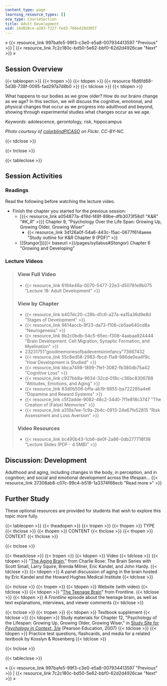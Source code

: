 ```yaml
---
content_type: page
learning_resource_types: []
ocw_type: CourseSection
title: Adult Development
uid: 16d028ce-a283-f227-fed3-766ed19d3957
---
```


« {{< resource_link 997bafe5-99f3-c3e0-e5a8-007934413597 "Previous" >}} | {{< resource_link 7c2c180c-bd50-5e62-bbf0-62d2d4926cae "Next" >}} »

Session Overview
----------------

{{< tableopen >}}
{{< tropen >}}
{{< tdopen >}}
{{< resource f8d6fd68-5d38-738f-0095-fad297a7d8b0 >}}
{{< tdclose >}}
{{< tdopen >}}


What happens to our bodies as we grow older? How do our brains change as we age? In this section, we will discuss the cognitive, emotional, and physical changes that occur as we progress into adulthood and beyond, showing through experimental studies what changes occur as we age.

_Keywords_: adolescence, gerontology, risk, hippocampus

_Photo courtesy of [colorblindPICASO](http://www.flickr.com/photos/colorblindpicaso/2540688582) on Flickr. CC-BY-NC._


{{< tdclose >}}

{{< trclose >}}

{{< tableclose >}}

Session Activities
------------------

### Readings

Read the following before watching the lecture video.

*   Finish the chapter you started for the previous session:
    *   \[{{< resource_link a054877a-419d-f49f-89be-dfb3073f58d1 "K&R" "#_K_R_" >}}\] Chapter 9, "Psychology Over the Life Span: Growing Up, Growing Older, Growing Wiser"
        *   {{< resource_link 3d126a0f-54a6-443c-15ac-0677f614aeee "Study outline for K&R Chapter 9 (PDF)" >}}
    *   [\[Stangor\]]({{< baseurl >}}/pages/syllabus#_Stangor_) Chapter 6 "Growing and Developing"

### Lecture Videos

> ### View Full Video
> 
> *   {{< resource_link 6194e48a-0070-5477-22e3-d50781e9b075 "Lecture 18: Adult Development" >}}
> 
> ### View by Chapter
> 
> *   {{< resource_link b407dc20-c28b-d1c6-a27a-ea15a36d9e8d "Stages of Development" >}}
> *   {{< resource_link 9614accb-9f23-da73-f108-cb5ae640cd8a "Neurogenesis" >}}
> *   {{< resource_link 8b2c0bdb-54c5-65ec-f308-4aabaa924444 "Brain Development: Cell Migration, Synaptic Formation, and Myelination" >}}
> *   23231751"goodmemoriesofbadeventsininfancy"73667432
> *   {{< resource_link 55c8ed58-2983-fbcd-11a8-986de0ea4f9c "How Development is Studied" >}}
> *   {{< resource_link bbca7498-1899-7fe1-3082-fb380db75a42 "Cognitive Loss" >}}
> *   {{< resource_link c927bb8a-9634-32cd-018c-c36bc8306788 "Attitudes, Emotions, and Aging" >}}
> *   {{< resource_link 83d0b506-bffa-ab19-9855-ba722285a4e6 "Dopamine and Reward Systems" >}}
> *   {{< resource_link c5f2adde-9082-48c2-34d0-7f1e818c3747 "The Creation of (False) Memories" >}}
> *   {{< resource_link a319a7ee-1c9a-2b4c-0913-24e67fe52815 "Risk Assessment and Loss Aversion" >}}
> 
> ### Video Resources
> 
> *   {{< resource_link bc490b43-1cb6-de0f-2a86-0db277718f38 "Lecture Slides (PDF - 4.5MB)" >}}

Discussion: Development
-----------------------

Adulthood and aging, including changes in the body, in perception, and in cognition; and social and emotional development across the lifespan… {{< resource_link 37308ab8-c07c-99c4-b518-1a3374f68ecb "Read more »" >}}

Further Study
-------------

These optional resources are provided for students that wish to explore this topic more fully.

{{< tableopen >}}
{{< theadopen >}}
{{< tropen >}}
{{< thopen >}}
TYPE
{{< thclose >}}
{{< thopen >}}
CONTENT
{{< thclose >}}
{{< thopen >}}
CONTEXT
{{< thclose >}}

{{< trclose >}}

{{< theadclose >}}
{{< tropen >}}
{{< tdopen >}}
Video
{{< tdclose >}}
{{< tdopen >}}
"[The Aging Brain](http://www.learnoutloud.com/Free-Audio-Video/Social-Sciences/Psychology/Charlie-Rose-The-Brain-Series/43487)," from Charlie Rose: The Brain Series with Scott Small, Larry Squire, Brenda Milner, Eric Kandel, and John Hardy.
{{< tdclose >}}
{{< tdopen >}}
A panel discussion of aging in the brain hosted by Eric Kandel and the Howard Hughes Medical Institute
{{< tdclose >}}

{{< trclose >}}
{{< tropen >}}
{{< tdopen >}}
Website (with video)
{{< tdclose >}}
{{< tdopen >}}
"[The Teenage Brain](http://www.pbs.org/wgbh/pages/frontline/shows/teenbrain/)" from Frontline.
{{< tdclose >}}
{{< tdopen >}}
A _Frontline_ episode about the teenage brain, as well as text explanations, interviews, and viewer comments
{{< tdclose >}}

{{< trclose >}}
{{< tropen >}}
{{< tdopen >}}
Textbook supplement
{{< tdclose >}}
{{< tdopen >}}
Study materials for Chapter 12, "Psychology of the Lifespan: Growing Up, Growing Older, Growing Wiser," in [Study Site for _Psychology in Context_, 3/e](http://www.pearsonhighered.com/educator/product/Fundamentals-of-Psychology-in-Context/9780205507573.page) (Pearson Education, 2007)
{{< tdclose >}}
{{< tdopen >}}
Practice test questions, flashcards, and media for a related textbook by Kosslyn & Rosenberg
{{< tdclose >}}

{{< trclose >}}

{{< tableclose >}}

« {{< resource_link 997bafe5-99f3-c3e0-e5a8-007934413597 "Previous" >}} | {{< resource_link 7c2c180c-bd50-5e62-bbf0-62d2d4926cae "Next" >}} »